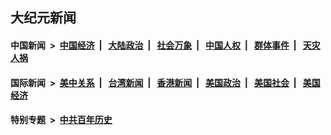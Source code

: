 ## 大纪元新闻

#### 中国新闻 &nbsp;>&nbsp; [中国经济](indexes/ncid283/README.md?05200845) &nbsp;| &nbsp; [大陆政治](indexes/ncid277/README.md?05200845) &nbsp;| &nbsp; [社会万象](indexes/ncid282/README.md?05200845) &nbsp;| &nbsp; [中国人权](indexes/ncid278/README.md?05200845) &nbsp;| &nbsp; [群体事件](indexes/ncid279/README.md?05200845) &nbsp;| &nbsp; [天灾人祸](indexes/ncid280/README.md?05200845)

#### 国际新闻 &nbsp;>&nbsp; [美中关系](indexes/nf1412576/README.md?05200845) &nbsp;| &nbsp; [台湾新闻](indexes/ncid1349361/README.md?05200845) &nbsp;| &nbsp; [香港新闻](indexes/ncid1349362/README.md?05200845) &nbsp;| &nbsp; [美国政治](indexes/ncid1078159/README.md?05200845) &nbsp;| &nbsp; [美国社会](indexes/ncid1078160/README.md?05200845) &nbsp;| &nbsp; [美国经济](indexes/ncid1078158/README.md?05200845)

#### 特别专题 &nbsp;>&nbsp; [中共百年历史](https://github.com/easy2view/epoch-special/blob/master/README.md?05200845)  
